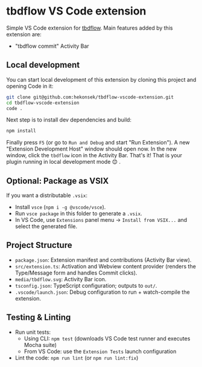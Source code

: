 # tbdflow VS Code extension

Simple VS Code extension for [tbdflow](https://github.com/cladam/tbdflow). Main features added by this extension are:
- "tbdflow commit" Activity Bar

##  Local development

You can start local development of this extension by cloning this project and opening Code in it:

```bash
git clone git@github.com:hekonsek/tbdflow-vscode-extension.git
cd tbdflow-vscode-extension
code .
```

Next step is to install dev dependencies and build:

```bash
npm install
```

Finally press `F5` (or go to `Run and Debug` and start "Run Extension"). A new "Extension Development Host" window should open now. In the new window, click the `tbdflow` icon in the Activity Bar. That's it! That is your plugin running in local development mode 😊 .

## Optional: Package as VSIX

If you want a distributable `.vsix`:

- Install `vsce` (`npm i -g @vscode/vsce`).
- Run `vsce package` in this folder to generate a `.vsix`.
- In VS Code, use `Extensions` panel menu → `Install from VSIX...` and select the generated file.

## Project Structure

- `package.json`: Extension manifest and contributions (Activity Bar view).
- `src/extension.ts`: Activation and Webview content provider (renders the Type/Message form and handles Commit clicks).
- `media/tbdflow.svg`: Activity Bar icon.
- `tsconfig.json`: TypeScript configuration; outputs to `out/`.
- `.vscode/launch.json`: Debug configuration to run + watch-compile the extension.

## Testing & Linting

- Run unit tests:
  - Using CLI: `npm test` (downloads VS Code test runner and executes Mocha suite)
  - From VS Code: use the `Extension Tests` launch configuration
- Lint the code: `npm run lint` (or `npm run lint:fix`)
